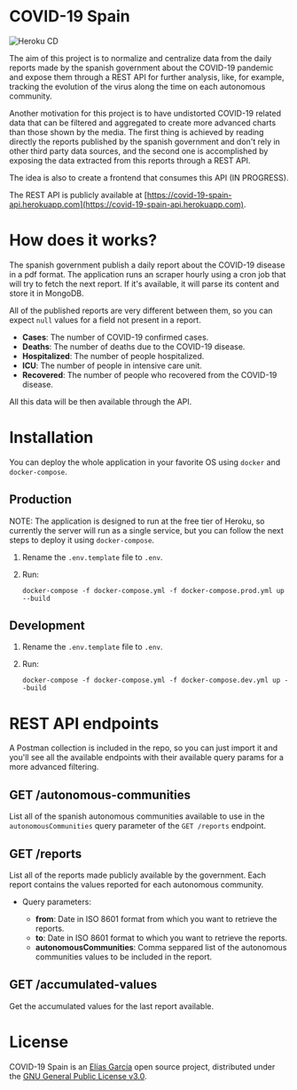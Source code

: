 # COVID-19 Spain

![Heroku CD](https://github.com/elias-garcia/covid-19-spain/workflows/Heroku%20CD/badge.svg)

The aim of this project is to normalize and centralize data from the daily
reports made by the spanish government about the COVID-19 pandemic and expose
them through a REST API for further analysis, like, for example, tracking the
evolution of the virus along the time on each autonomous community.

Another motivation for this project is to have undistorted COVID-19 related data
that can be filtered and aggregated to create more advanced charts than those
shown by the media. The first thing is achieved by reading directly the reports
published by the spanish government and don't rely in other third party data
sources, and the second one is accomplished by exposing the data extracted from
this reports through a REST API.

The idea is also to create a frontend that consumes this API (IN PROGRESS).

The REST API is publicly available at
[https://covid-19-spain-api.herokuapp.com](https://covid-19-spain-api.herokuapp.com).

# How does it works?

The spanish government publish a daily report about the COVID-19 disease in a
pdf format. The application runs an scraper hourly using a cron job that will
try to fetch the next report. If it's available, it will parse its content and
store it in MongoDB.

All of the published reports are very different between them, so you can expect
`null` values for a field not present in a report.

- **Cases**: The number of COVID-19 confirmed cases.
- **Deaths**: The number of deaths due to the COVID-19 disease.
- **Hospitalized**: The number of people hospitalized.
- **ICU**: The number of people in intensive care unit.
- **Recovered**: The number of people who recovered from the COVID-19 disease.

All this data will be then available through the API.

# Installation

You can deploy the whole application in your favorite OS using `docker` and
`docker-compose`.

## Production

NOTE: The application is designed to run at the free tier of Heroku, so
currently the server will run as a single service, but you can follow the next
steps to deploy it using `docker-compose`.

1. Rename the `.env.template` file to `.env`.

2. Run:

   ```shell
   docker-compose -f docker-compose.yml -f docker-compose.prod.yml up --build
   ```

## Development

1. Rename the `.env.template` file to `.env`.

2. Run:

   ```shell
   docker-compose -f docker-compose.yml -f docker-compose.dev.yml up --build
   ```

# REST API endpoints

A Postman collection is included in the repo, so you can just import it and
you'll see all the available endpoints with their available query params for a
more advanced filtering.

## GET /autonomous-communities

List all of the spanish autonomous communities available to use in the
`autonomousCommunities` query parameter of the `GET /reports` endpoint.

## GET /reports

List all of the reports made publicly available by the government. Each report
contains the values reported for each autonomous community.

- Query parameters:

  - **from**: Date in ISO 8601 format from which you want to retrieve the
    reports.
  - **to**: Date in ISO 8601 format to which you want to retrieve the reports.
  - **autonomousCommunities**: Comma seppared list of the autonomous communities
    values to be included in the report.

## GET /accumulated-values

Get the accumulated values for the last report available.

# License

COVID-19 Spain is an [Elías García](https://eliasgarciade.dev) open source
project, distributed under the
[GNU General Public License v3.0](https://github.com/elias-garcia/covid-19-spain/blob/master/LICENSE).
